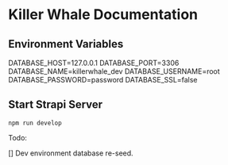 # Killer Whale Documentation

## Environment Variables

DATABASE_HOST=127.0.0.1
DATABASE_PORT=3306
DATABASE_NAME=killerwhale_dev
DATABASE_USERNAME=root
DATABASE_PASSWORD=password
DATABASE_SSL=false

## Start Strapi Server

`npm run develop`

Todo:

[] Dev environment database re-seed.
